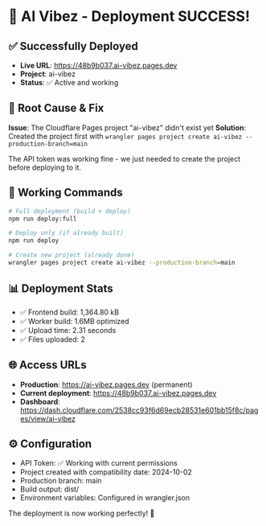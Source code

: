 # 🎉 AI Vibez - Deployment SUCCESS!

## ✅ Successfully Deployed
- **Live URL**: https://48b9b037.ai-vibez.pages.dev
- **Project**: ai-vibez 
- **Status**: ✅ Active and working

## 🔧 Root Cause & Fix
**Issue**: The Cloudflare Pages project "ai-vibez" didn't exist yet
**Solution**: Created the project first with `wrangler pages project create ai-vibez --production-branch=main`

The API token was working fine - we just needed to create the project before deploying to it.

## 🚀 Working Commands
```bash
# Full deployment (build + deploy)
npm run deploy:full

# Deploy only (if already built)  
npm run deploy

# Create new project (already done)
wrangler pages project create ai-vibez --production-branch=main
```

## 📊 Deployment Stats
- ✅ Frontend build: 1,364.80 kB
- ✅ Worker build: 1.6MB optimized  
- ✅ Upload time: 2.31 seconds
- ✅ Files uploaded: 2

## 🌐 Access URLs
- **Production**: https://ai-vibez.pages.dev (permanent)
- **Current deployment**: https://48b9b037.ai-vibez.pages.dev
- **Dashboard**: https://dash.cloudflare.com/2538cc93f6d69ecb28531e601bb15f8c/pages/view/ai-vibez

## ⚙️ Configuration
- API Token: ✅ Working with current permissions
- Project created with compatibility date: 2024-10-02  
- Production branch: main
- Build output: dist/
- Environment variables: Configured in wrangler.json

The deployment is now working perfectly! 🚀